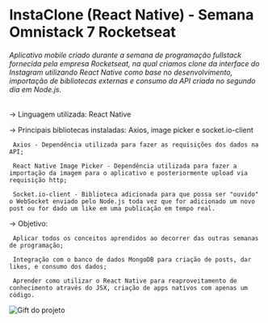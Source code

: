 # InstaClone (React Native) - Semana Omnistack 7 Rocketseat
###### Aplicativo mobile criado durante a semana de programação fullstack fornecida pela empresa Rocketseat, na qual criamos clone da interface do Instagram utilizando React Native como base no desenvolvimento, importação de bibliotecas externas e consumo da API criada no segundo dia em Node.js.

-> Linguagem utilizada: React Native


-> Principais bibliotecas instaladas: Axios, image picker e socket.io-client

     Axios - Dependência utilizada para fazer as requisições dos dados na API;
     
     React Native Image Picker - Dependência utilizada para fazer a importação da imagem para o aplicativo e posteriormente upload via requisição http;

     Socket.io-client - Biblioteca adicionada para que possa ser "ouvido" o WebSocket enviado pelo Node.js toda vez que for adicionado um novo post ou for dado um like em uma publicação em tempo real.
     

-> Objetivo: 

     Aplicar todos os conceitos aprendidos ao decorrer das outras semanas de programação;
     
     Integração com o banco de dados MongoDB para criação de posts, dar likes, e consumo dos dados;
     
     Aprender como utilizar o React Native para reaproveitamento de conhecimento através do JSX, criação de apps nativos com apenas um código.
     

![Gift do projeto](https://github.com/ArtToledo/InstagramClone_Mobile-ReactNative/blob/master/InstaCloneReactNative.gif)
